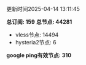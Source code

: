 更新时间2025-04-14 13:11:45

**总订阅: 159**
**总节点: 44281**
- vless节点: 14494
- hysteria2节点: 6

**google ping有效节点: 310**
